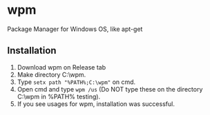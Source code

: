 # wpm
Package Manager for Windows OS, like apt-get

## Installation
1. Download wpm on Release tab
2. Make directory C:\wpm.
3. Type ``setx path "%PATH%;C:\wpm"`` on cmd.
4. Open cmd and type ``wpm /us`` (Do NOT type these on the directory C:\wpm in %PATH% testing).
5. If you see usages for wpm, installation was successful.
